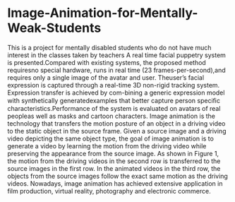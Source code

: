 # Image-Animation-for-Mentally-Weak-Students
This is a project for mentally disabled students who do not have much interest in the classes taken by teachers
A real time facial puppetry system is presented.Compared with existing systems, the proposed method requiresno special hardware, runs in real time (23 frames-per-second),and requires only a single image of the avatar and user. Theuser’s facial expression is captured through a real-time 3D non-rigid tracking system. Expression transfer is achieved by com-bining a generic expression model with synthetically generatedexamples that better capture person speciﬁc characteristics.Performance of the system is evaluated on avatars of real peopleas well as masks and cartoon characters.
Image animation is the technology that transfers the motion posture of an object in a
driving video to the static object in the source frame. Given a source image and a driving
video depicting the same object type, the goal of image animation is to generate a video
by learning the motion from the driving video while preserving the appearance from the
source image. As shown in Figure 1, the motion from the driving videos in the second
row is transferred to the source images in the first row. In the animated videos in the third
row, the objects from the source images follow the exact same motion as the driving videos.
Nowadays, image animation has achieved extensive application in film production, virtual
reality, photography and electronic commerce.
